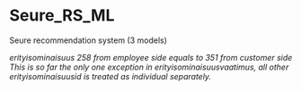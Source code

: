 # Seure_RS_ML
Seure recommendation system (3 models)

*erityisominaisuus 258 from employee side equals to 351 from customer side
This is so far the only one exception in erityisominaisuusvaatimus, all other erityisominaisuusid is treated as individual separately.*

